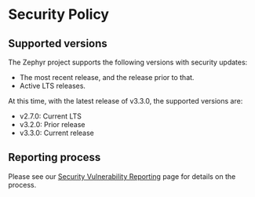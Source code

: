 # Security Policy

## Supported versions

The Zephyr project supports the following versions with security
updates:

  - The most recent release, and the release prior to that.
  - Active LTS releases.

At this time, with the latest release of v3.3.0, the supported
versions are:

  - v2.7.0: Current LTS
  - v3.2.0: Prior release
  - v3.3.0: Current release

## Reporting process

Please see our [Security Vulnerability
Reporting](https://docs.zephyrproject.org/latest/security/reporting.html)
page for details on the process.
